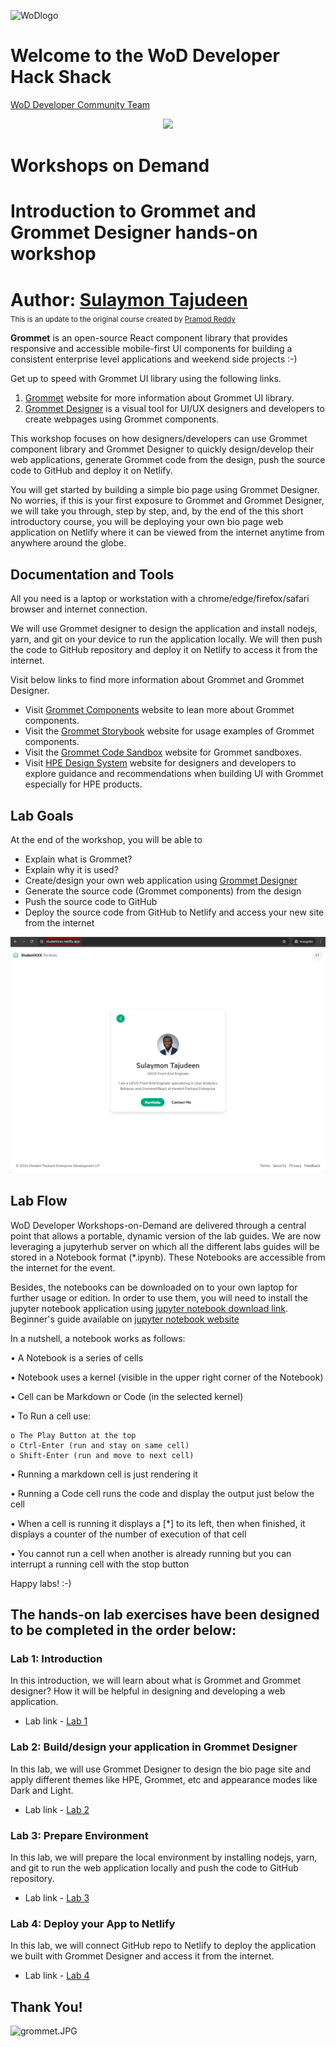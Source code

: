 ![WoDlogo](img/logo.png)

# Welcome to the WoD Developer Hack Shack
[WoD Developer Community Team](https://wod.io)

<p align="center">
  <img src="Pictures/hackshackdisco.png">
</p>

# Workshops on Demand

# Introduction to Grommet and Grommet Designer hands-on workshop

<h1 style="margin-bottom:0.3rem">Author: <a href="mailto:sulaymon.tajudeen@hpe.com">Sulaymon Tajudeen</a></h1>
<small>This is an update to the original course created by <a href="mailto:pramod-reddy.sareddy@hpe.com">Pramod Reddy</a></small>

**Grommet** is an open-source React component library that provides responsive and accessible mobile-first UI components for building a consistent enterprise level applications and weekend side projects :-)

Get up to speed with Grommet UI library using the following links.

1. [Grommet](https://v2.grommet.io) website for more information about Grommet UI library.
2. [Grommet Designer](https://designer.grommet.io/) is a visual tool for UI/UX designers and developers to create webpages using Grommet components.

This workshop focuses on how designers/developers can use Grommet component library and Grommet Designer to quickly design/develop their web applications, generate Grommet code from the design, push the source code to GitHub and deploy it on Netlify.

You will get started by building a simple bio page using Grommet Designer. No worries, if this is your first exposure to Grommet and Grommet Designer, we will take you through, step by step, and, by the end of the this short introductory course, you will be deploying your own bio page web application on Netlify where it can be viewed from the internet anytime from anywhere around the globe.

## Documentation and Tools

All you need is a laptop or workstation with a chrome/edge/firefox/safari browser and internet connection.

We will use Grommet designer to design the application and install nodejs, yarn, and git on your device to run the application locally. We will then push the code to GitHub repository and deploy it on Netlify to access it from the internet.

Visit below links to find more information about Grommet and Grommet Designer.

- Visit [Grommet Components](https://v2.grommet.io/components) website to lean more about Grommet components.
- Visit the [Grommet Storybook](https://storybook.grommet.io/) website for usage examples of Grommet components.
- Visit the [Grommet Code Sandbox](https://codesandbox.io/u/grommetux/sandboxes) website for Grommet sandboxes.
- Visit [HPE Design System](https://design-system.hpe.design) website for designers and developers to explore guidance and recommendations when building UI with Grommet especially for HPE products.

## Lab Goals

At the end of the workshop, you will be able to

- Explain what is Grommet?
- Explain why it is used?
- Create/design your own web application using [Grommet Designer](https://designer.grommet.io/)
- Generate the source code (Grommet components) from the design
- Push the source code to GitHub
- Deploy the source code from GitHub to Netlify and access your new site from the internet

![Final site](Pictures/netlify-deployed-site.png)

## Lab Flow
WoD Developer Workshops-on-Demand are delivered through a central point that allows a portable, dynamic version of the lab guides. We are now leveraging a jupyterhub server on which all the different labs guides will be stored in a Notebook format (*.ipynb). These Notebooks are accessible from the internet for the event.

Besides, the notebooks can be downloaded on to your own laptop for further usage or edition. In order to use them, you will need to install the jupyter notebook application using [jupyter notebook download link](https://jupyter.org/install).
Beginner's guide available on [jupyter notebook website](https://jupyter-notebook-beginner-guide.readthedocs.io/en/latest/what_is_jupyter.html)

In a nutshell, a notebook works as follows:

• A Notebook is a series of cells

• Notebook uses a kernel (visible in the upper right corner of the Notebook)

• Cell can be Markdown or Code (in the selected kernel)

• To Run a cell use:

    o The Play Button at the top
    o Ctrl-Enter (run and stay on same cell)
    o Shift-Enter (run and move to next cell)

• Running a markdown cell is just rendering it

• Running a Code cell runs the code and display the output just below the cell

• When a cell is running it displays a [*] to its left, then when finished, it displays a counter of the number of execution of that cell

• You cannot run a cell when another is already running but you can interrupt a running cell with the stop button

Happy labs! :-)

## The hands-on lab exercises have been designed to be completed in the order below:

### Lab 1: Introduction

In this introduction, we will learn about what is Grommet and Grommet designer? How it will be helpful in designing and developing a web application.

- Lab link - [Lab 1](1-WKSHP-Introduction.ipynb)

### Lab 2: Build/design your application in Grommet Designer

In this lab, we will use Grommet Designer to design the bio page site and apply different themes like HPE, Grommet, etc and appearance modes like Dark and Light.

- Lab link - [Lab 2](2-WKSHP-DesignApp.ipynb)

### Lab 3: Prepare Environment

In this lab, we will prepare the local environment by installing nodejs, yarn, and git to run the web application locally and push the code to GitHub repository.

- Lab link - [Lab 3](3-WKSHP-PrepareEnvironment.ipynb)

### Lab 4: Deploy your App to Netlify

In this lab, we will connect GitHub repo to Netlify to deploy the application we built with Grommet Designer and access it from the internet.

- Lab link - [Lab 4](4-WKSHP-DeploytoNetlify.ipynb)

## Thank You!

![grommet.JPG](Pictures/grommet.jpg)




